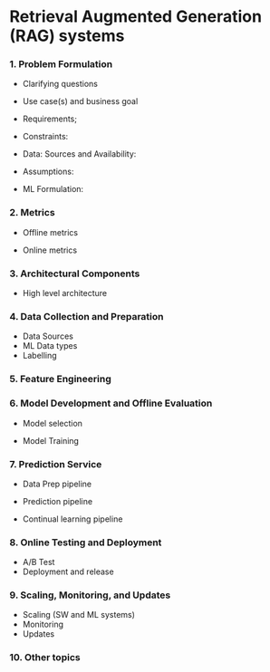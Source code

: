 # Retrieval Augmented Generation (RAG) systems

### 1. Problem Formulation
* Clarifying questions
  
* Use case(s) and business goal

* Requirements;

* Constraints:

* Data: Sources and Availability:

* Assumptions:
  
* ML Formulation:

### 2. Metrics  
* Offline metrics 

* Online metrics 

### 3. Architectural Components  
* High level architecture 

### 4. Data Collection and Preparation
* Data Sources
* ML Data types
* Labelling

### 5. Feature Engineering


### 6. Model Development and Offline Evaluation
* Model selection 
   
* Model Training 
  
### 7. Prediction Service
* Data Prep pipeline

* Prediction pipeline 

* Continual learning pipeline 
  
### 8. Online Testing and Deployment  
* A/B Test 
* Deployment and release 

### 9. Scaling, Monitoring, and Updates 
* Scaling (SW and ML systems)
* Monitoring 
* Updates 

### 10. Other topics  

